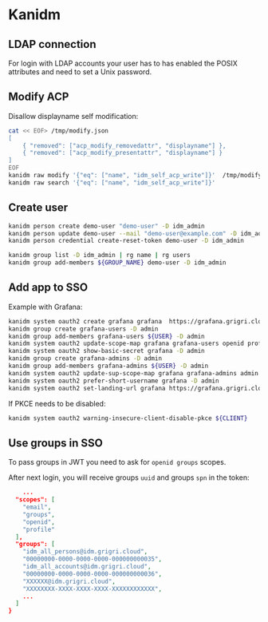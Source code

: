 # Kanidm

## LDAP connection

For login with LDAP accounts your user has to has enabled the POSIX attributes and need to set a Unix password.

## Modify ACP

Disallow displayname self modification:

```bash
cat << EOF> /tmp/modify.json
[
    { "removed": ["acp_modify_removedattr", "displayname"] },
    { "removed": ["acp_modify_presentattr", "displayname"] }
]
EOF
kanidm raw modify '{"eq": ["name", "idm_self_acp_write"]}'  /tmp/modify.json
kanidm raw search '{"eq": ["name", "idm_self_acp_write"]}'
```

## Create user

```bash
kanidm person create demo-user "demo-user" -D idm_admin
kanidm person update demo-user --mail "demo-user@example.com" -D idm_admin
kanidm person credential create-reset-token demo-user -D idm_admin

kanidm group list -D idm_admin | rg name | rg users
kanidm group add-members ${GROUP_NAME} demo-user -D idm_admin
```

## Add app to SSO

Example with Grafana:

```bash
kanidm system oauth2 create grafana grafana  https://grafana.grigri.cloud/login/generic_oauth -D admin
kanidm group create grafana-users -D admin
kanidm group add-members grafana-users ${USER} -D admin
kanidm system oauth2 update-scope-map grafana grafana-users openid profile email -D admin
kanidm system oauth2 show-basic-secret grafana -D admin
kanidm group create grafana-admins -D admin
kanidm group add-members grafana-admins ${USER} -D admin
kanidm system oauth2 update-sup-scope-map grafana grafana-admins admin -D admin
kanidm system oauth2 prefer-short-username grafana -D admin
kanidm system oauth2 set-landing-url grafana https://grafana.grigri.cloud/login/generic_oauth
```

If PKCE needs to be disabled:

```bash
kanidm system oauth2 warning-insecure-client-disable-pkce ${CLIENT}
```

## Use groups in SSO

To pass groups in JWT you need to ask for `openid groups` scopes.

After next login, you will receive groups `uuid` and groups `spn` in the token:

```json
    ...
  "scopes": [
    "email",
    "groups",
    "openid",
    "profile"
  ],
  "groups": [
    "idm_all_persons@idm.grigri.cloud",
    "00000000-0000-0000-0000-000000000035",
    "idm_all_accounts@idm.grigri.cloud",
    "00000000-0000-0000-0000-000000000036",
    "XXXXXX@idm.grigri.cloud",
    "XXXXXXXX-XXXX-XXXX-XXXX-XXXXXXXXXXXX",
    ...
  ]
}
```
